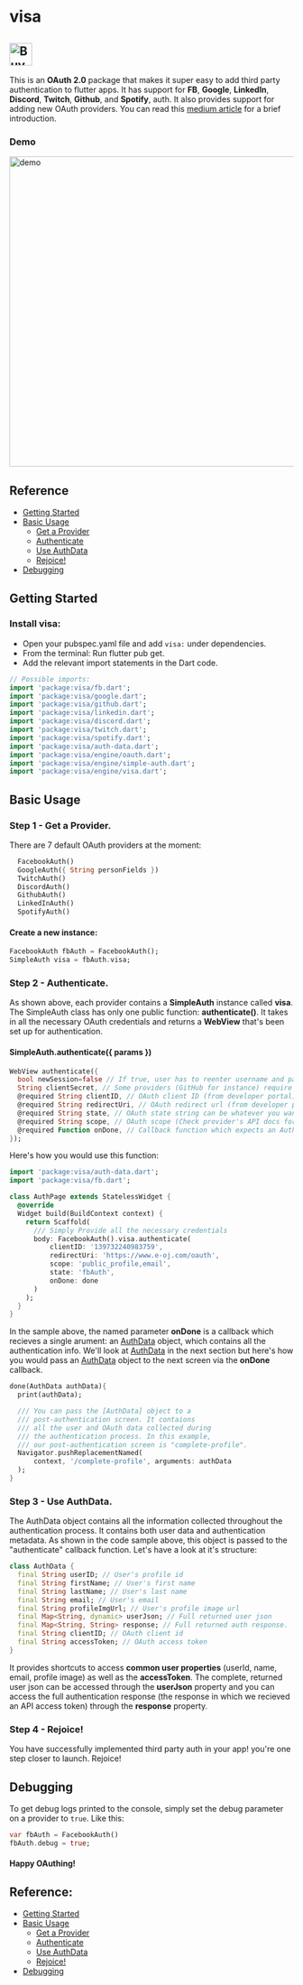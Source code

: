 # visa
<a href="https://www.buymeacoffee.com/e.oj" target="_blank"><img src="https://cdn.buymeacoffee.com/buttons/v2/default-yellow.png" alt="Buy Me A Coffee" height="40px"></a>
---

This is an **OAuth 2.0** package that makes it super easy to add third party authentication to flutter apps. It has support for **FB**, **Google**, **LinkedIn**, **Discord**, **Twitch**, **Github**, and **Spotify**, auth. It also provides support for adding new OAuth providers. You can read this [medium article](https://emmanuelolaojo.medium.com/so-you-want-social-login-oauth-2-0-with-flutter-38f51ab02bba?sk=0da0734ecad0df90d83db18c214d4ca9) for a brief introduction.

### Demo
<img src="https://drive.google.com/uc?export=view&id=1T_LX4CWsNNyEhWx64nMHtLJUST1papw0" alt="demo" width="550"></img>

## Reference
- [Getting Started](#getting-started)
- [Basic Usage](#basic-usage)
  * [Get a Provider](#step-1---get-a-provider)
  * [Authenticate](#step-2---authenticate)
  * [Use AuthData](#step-3---use-authdata)
  * [Rejoice!](#step-4---rejoice)
- [Debugging](#debugging)

## Getting Started

### Install visa:

- Open your pubspec.yaml file and add ```visa:``` under dependencies.
- From the terminal: Run flutter pub get.
- Add the relevant import statements in the Dart code.
```dart
// Possible imports:
import 'package:visa/fb.dart';
import 'package:visa/google.dart';
import 'package:visa/github.dart';
import 'package:visa/linkedin.dart';
import 'package:visa/discord.dart';
import 'package:visa/twitch.dart';
import 'package:visa/spotify.dart';
import 'package:visa/auth-data.dart';
import 'package:visa/engine/oauth.dart';
import 'package:visa/engine/simple-auth.dart';
import 'package:visa/engine/visa.dart';
```

## Basic Usage 

### Step 1 - Get a Provider.
There are 7 default OAuth providers at the moment:
```dart
  FacebookAuth()
  GoogleAuth({ String personFields })
  TwitchAuth()
  DiscordAuth()
  GithubAuth()
  LinkedInAuth()
  SpotifyAuth()
```
#### Create a new instance:
```dart
FacebookAuth fbAuth = FacebookAuth();
SimpleAuth visa = fbAuth.visa;
```

### Step 2 - Authenticate.
As shown above, each provider contains a **SimpleAuth** instance called **visa**.
The SimpleAuth class has only one public function: **authenticate()**. It takes
in all the necessary OAuth credentials and returns a **WebView** that's been set 
up for authentication. 

#### SimpleAuth.authenticate({ params })
```dart
WebView authenticate({
  bool newSession=false // If true, user has to reenter username and password even if they've logged in before
  String clientSecret, // Some providers (GitHub for instance) require the OAuth client secret (from developer portal).
  @required String clientID, // OAuth client ID (from developer portal)
  @required String redirectUri, // OAuth redirect url (from developer portal) 
  @required String state, // OAuth state string can be whatever you want.
  @required String scope, // OAuth scope (Check provider's API docs for allowed scopes)
  @required Function onDone, // Callback function which expects an AuthData object.
});
```

Here's how you would use this function:
```Dart
import 'package:visa/auth-data.dart';
import 'package:visa/fb.dart';

class AuthPage extends StatelessWidget {
  @override
  Widget build(BuildContext context) {
    return Scaffold(
      /// Simply Provide all the necessary credentials
      body: FacebookAuth().visa.authenticate(
          clientID: '139732240983759',
          redirectUri: 'https://www.e-oj.com/oauth',
          scope: 'public_profile,email',
          state: 'fbAuth',
          onDone: done
      )
    );
  }
}
```
In the sample above, the named parameter **onDone** is a callback which recieves a single arument: an [AuthData](#step-3---use-authdata) object, which contains all the authentication info. We'll look at [AuthData](#step-3---use-authdata) in the next section but here's how you would pass an [AuthData](#step-3---use-authdata) object to the next screen via the **onDone** callback.

```dart
done(AuthData authData){
  print(authData);

  /// You can pass the [AuthData] object to a 
  /// post-authentication screen. It contaions 
  /// all the user and OAuth data collected during
  /// the authentication process. In this example,
  /// our post-authentication screen is "complete-profile".
  Navigator.pushReplacementNamed(
      context, '/complete-profile', arguments: authData
  );
}
```

### Step 3 - Use AuthData.
The AuthData object contains all the information collected throughout the authentication process. It contains both user data and authentication metadata. As shown in the code sample above, this object is passed to the "authenticate" callback function. Let's have a look at it's structure:
```dart
class AuthData {
  final String userID; // User's profile id
  final String firstName; // User's first name
  final String lastName; // User's last name
  final String email; // User's email
  final String profileImgUrl; // User's profile image url
  final Map<String, dynamic> userJson; // Full returned user json
  final Map<String, String> response; // Full returned auth response.
  final String clientID; // OAuth client id
  final String accessToken; // OAuth access token
}
```
It provides shortcuts to access **common user properties** (userId, name, email, profile image) as well as the **accessToken**. The complete, returned user json can be accessed through the **userJson** property and you can access the full authentication response (the response in which we recieved an API access token) through the **response** property. 

### Step 4 - Rejoice!
You have successfully implemented third party auth in your app! you're one step closer to launch. Rejoice!

## Debugging
To get debug logs printed to the console, simply set the debug parameter on a provider to ```true```. Like this:
```dart
var fbAuth = FacebookAuth()
fbAuth.debug = true;
```

#### Happy OAuthing!

## Reference:

- [Getting Started](#getting-started)
- [Basic Usage](#basic-usage)
  * [Get a Provider](#step-1---get-a-provider)
  * [Authenticate](#step-2---authenticate)
  * [Use AuthData](#step-3---use-authdata)
  * [Rejoice!](#step-4---rejoice)
- [Debugging](#debugging)
